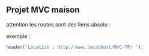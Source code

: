 ## Projet MVC maison 

attention les routes sont des liens absolu : 

exemple : 

```php
header('Location : http://www.localhost/MVC-TP/ ');
```